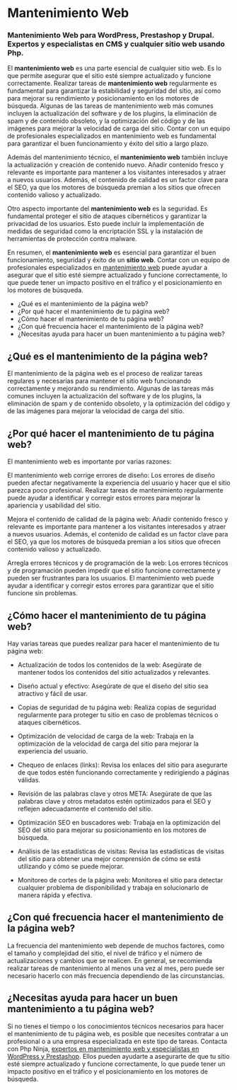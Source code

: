 # Mantenimiento Web
### Mantenimiento Web para WordPress, Prestashop y Drupal. Expertos y especialistas en CMS y cualquier sitio web usando Php.

El **mantenimiento web** es una parte esencial de cualquier sitio web. Es lo que permite asegurar que el sitio esté siempre actualizado y funcione correctamente. Realizar tareas de **mantenimiento web** regularmente es fundamental para garantizar la estabilidad y seguridad del sitio, así como para mejorar su rendimiento y posicionamiento en los motores de búsqueda. Algunas de las tareas de mantenimiento web más comunes incluyen la actualización del software y de los plugins, la eliminación de spam y de contenido obsoleto, y la optimización del código y de las imágenes para mejorar la velocidad de carga del sitio. Contar con un equipo de profesionales especializados en mantenimiento web es fundamental para garantizar el buen funcionamiento y éxito del sitio a largo plazo.

Además del mantenimiento técnico, el **mantenimiento web** también incluye la actualización y creación de contenido nuevo. Añadir contenido fresco y relevante es importante para mantener a los visitantes interesados y atraer a nuevos usuarios. Además, el contenido de calidad es un factor clave para el SEO, ya que los motores de búsqueda premian a los sitios que ofrecen contenido valioso y actualizado.

Otro aspecto importante del **mantenimiento web** es la seguridad. Es fundamental proteger el sitio de ataques cibernéticos y garantizar la privacidad de los usuarios. Esto puede incluir la implementación de medidas de seguridad como la encriptación SSL y la instalación de herramientas de protección contra malware.

En resumen, el **mantenimiento web** es esencial para garantizar el buen funcionamiento, seguridad y éxito de un **sitio web**. Contar con un equipo de profesionales especializados en [mantenimiento web](https://www.phpninja.es/mantenimiento-web) puede ayudar a asegurar que el sitio esté siempre actualizado y funcione correctamente, lo que puede tener un impacto positivo en el tráfico y el posicionamiento en los motores de búsqueda.

- ¿Qué es el mantenimiento de la página web?
- ¿Por qué hacer el mantenimiento de tu página web?
- ¿Cómo hacer el mantenimiento de tu página web?
- ¿Con qué frecuencia hacer el mantenimiento de la página web?
- ¿Necesitas ayuda para hacer un buen mantenimiento a tu página web?

## ¿Qué es el mantenimiento de la página web?

El mantenimiento de la página web es el proceso de realizar tareas regulares y necesarias para mantener el sitio web funcionando correctamente y mejorando su rendimiento. Algunas de las tareas más comunes incluyen la actualización del software y de los plugins, la eliminación de spam y de contenido obsoleto, y la optimización del código y de las imágenes para mejorar la velocidad de carga del sitio.

## ¿Por qué hacer el mantenimiento de tu página web? 

El mantenimiento web es importante por varias razones:

El mantenimiento web corrige errores de diseño: Los errores de diseño pueden afectar negativamente la experiencia del usuario y hacer que el sitio parezca poco profesional. Realizar tareas de mantenimiento regularmente puede ayudar a identificar y corregir estos errores para mejorar la apariencia y usabilidad del sitio.

Mejora el contenido de calidad de la página web: Añadir contenido fresco y relevante es importante para mantener a los visitantes interesados y atraer a nuevos usuarios. Además, el contenido de calidad es un factor clave para el SEO, ya que los motores de búsqueda premian a los sitios que ofrecen contenido valioso y actualizado.

Arregla errores técnicos y de programación de la web: Los errores técnicos y de programación pueden impedir que el sitio funcione correctamente y pueden ser frustrantes para los usuarios. El mantenimiento web puede ayudar a identificar y corregir estos errores para garantizar que el sitio funcione sin problemas.

## ¿Cómo hacer el mantenimiento de tu página web? 

Hay varias tareas que puedes realizar para hacer el mantenimiento de tu página web:

* Actualización de todos los contenidos de la web: Asegúrate de mantener todos los contenidos del sitio actualizados y relevantes.

* Diseño actual y efectivo: Asegúrate de que el diseño del sitio sea atractivo y fácil de usar.

* Copias de seguridad de tu página web: Realiza copias de seguridad regularmente para proteger tu sitio en caso de problemas técnicos o ataques cibernéticos.

* Optimización de velocidad de carga de la web: Trabaja en la optimización de la velocidad de carga del sitio para mejorar la experiencia del usuario.

* Chequeo de enlaces (links): Revisa los enlaces del sitio para asegurarte de que todos estén funcionando correctamente y redirigiendo a páginas válidas.

* Revisión de las palabras clave y otros META: Asegúrate de que las palabras clave y otros metadatos estén optimizados para el SEO y reflejen adecuadamente el contenido del sitio.

* Optimización SEO en buscadores web: Trabaja en la optimización del SEO del sitio para mejorar su posicionamiento en los motores de búsqueda.

* Análisis de las estadísticas de visitas: Revisa las estadísticas de visitas del sitio para obtener una mejor comprensión de cómo se está utilizando y cómo se puede mejorar.

* Monitoreo de cortes de la página web: Monitorea el sitio para detectar cualquier problema de disponibilidad y trabaja en solucionarlo de manera rápida y efectiva.

## ¿Con qué frecuencia hacer el mantenimiento de la página web? 

La frecuencia del mantenimiento web depende de muchos factores, como el tamaño y complejidad del sitio, el nivel de tráfico y el número de actualizaciones y cambios que se realicen. En general, se recomienda realizar tareas de mantenimiento al menos una vez al mes, pero puede ser necesario hacerlo con más frecuencia dependiendo de las circunstancias.

## ¿Necesitas ayuda para hacer un buen mantenimiento a tu página web? 

Si no tienes el tiempo o los conocimientos técnicos necesarios para hacer el mantenimiento de tu página web, es posible que necesites contratar a un profesional o a una empresa especializada en este tipo de tareas. Contacta con Php Ninja, [expertos en mantenimiento web y especialistas en WordPress y Prestashop](https://www.phpninja.es). Ellos pueden ayudarte a asegurarte de que tu sitio esté siempre actualizado y funcione correctamente, lo que puede tener un impacto positivo en el tráfico y el posicionamiento en los motores de búsqueda.
